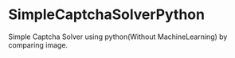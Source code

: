# SimpleCaptchaSolverPython
Simple Captcha Solver using python(Without MachineLearning) by comparing image.
